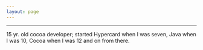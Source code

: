 ```yaml
---
layout: page
---
```



----
15 yr. old cocoa developer; started Hypercard when I was seven, Java when I was 10, Cocoa when I was 12 and on from there.
